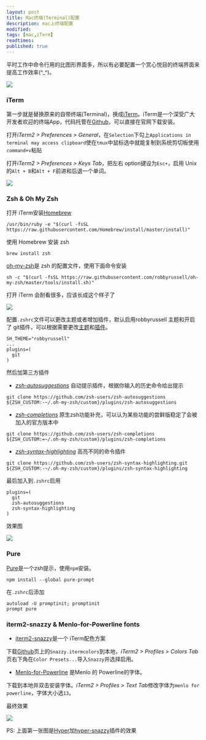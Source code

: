 ```yaml
---
layout: post
title: Mac终端(Terminal)配置
description: mac上终端配置
modified: 
tags: [mac,iTerm]
readtimes: 
published: true
---
```



平时工作中命令行用的比图形界面多，所以有必要配置一个赏心悦目的终端界面来提高工作效率(^_^)。

![](https://img.fythonfang.com/MacScreenShot%202018-07-20-5-35-35.png)

### iTerm
第一步就是替换原来的自带终端(Terminal)，换成[iTerm](https://www.iterm2.com/)。iTerm是一个深受广大开发者欢迎的终端App，代码托管在[Github](https://github.com/gnachman/iTerm2)，可以直接在官网下载安装。

打开*iTerm2 > Preferences > General*，在`Selection`下勾上`Applications in terminal may access clipboard`使在`tmux`中鼠标选中就能复制到系统剪切板使用`command+v`粘贴

打开*iTerm2 > Preferences > Keys Tab*，把左右 option键设为`Esc+`，启用 Unix 的`Alt + B`和`Alt + F`前进和后退一个单词。

![](https://img.fythonfang.com/ScreenShot-2018-07-20-%209-34-18.png)

### Zsh & Oh My Zsh

打开 iTerm安装[Homebrew](https://brew.sh/)

```shell
/usr/bin/ruby -e "$(curl -fsSL https://raw.githubusercontent.com/Homebrew/install/master/install)"
```

使用 Homebrew 安装 zsh

```shell
brew install zsh
```

[oh-my-zsh](https://github.com/robbyrussell/oh-my-zsh)是 zsh 的配置文件，使用下面命令安装

```shell
sh -c "$(curl -fsSL https://raw.githubusercontent.com/robbyrussell/oh-my-zsh/master/tools/install.sh)"
```

打开 iTerm 会耐看很多，应该长成这个样子了

![](https://img.fythonfang.com/MacScreenShot-2018-07-20-8-13.png)

配置`.zshrc`文件可以更改主题或者增加插件，默认启用robbyrussell 主题和开启了 git插件，可以根据需要更改[主题](https://github.com/robbyrussell/oh-my-zsh/wiki/Themes)和[插件](https://github.com/robbyrussell/oh-my-zsh/wiki/Plugins)。

```shell
SH_THEME="robbyrussell"
...
plugins=(
  git
)
```

然后加第三方插件

- [*zsh-autosuggestions*](https://github.com/zsh-users/zsh-autosuggestions) 自动提示插件，根据你输入的历史命令给出提示

```shell
git clone https://github.com/zsh-users/zsh-autosuggestions ${ZSH_CUSTOM:-~/.oh-my-zsh/custom}/plugins/zsh-autosuggestions
```

- [*zsh-completions*](https://github.com/zsh-users/zsh-completions) 原生zsh功能补充，可以认为某些功能的尝鲜版稳定了会被加入的官方版本中

```shell
git clone https://github.com/zsh-users/zsh-completions ${ZSH_CUSTOM:=~/.oh-my-zsh/custom}/plugins/zsh-completions
```

- [*zsh-syntax-highlighting*](https://github.com/zsh-users/zsh-syntax-highlighting) 高亮不同的命令插件

```shell
git clone https://github.com/zsh-users/zsh-syntax-highlighting.git ${ZSH_CUSTOM:-~/.oh-my-zsh/custom}/plugins/zsh-syntax-highlighting
```

最后加入到`.zshrc`启用

```shell
plugins=(
  git
  zsh-autosuggestions
  zsh-syntax-highlighting
)
```
效果图

![](https://img.fythonfang.com/ScreenShot%202018-07-20-8-47.png)

### Pure

[Pure](https://github.com/sindresorhus/pure)是一个zsh提示，使用`npm`安装。

```shell
npm install --global pure-prompt
```

在`.zshrc`后添加

```shell
autoload -U promptinit; promptinit
prompt pure
```

### iterm2-snazzy & Menlo-for-Powerline fonts
- [iterm2-snazzy](https://github.com/sindresorhus/iterm2-snazzy)是一个 iTerm配色方案

下载[Github](https://github.com/sindresorhus/iterm2-snazzy)页上的`Snazzy.itermcolors`到本地，*iTerm2 > Profiles > Colors Tab*页右下角在`Color Presets...`导入`Snazzy`并选择启用。

- [Menlo-for-Powerline](https://github.com/abertsch/Menlo-for-Powerline) 是Menlo 的 Powerline的字体。

下载到本地并双击安装字体。*iTerm2 > Profiles > Text Tab*修改字体为`menlo for powerline`，字体大小选`13`。

最终效果

![](https://img.fythonfang.com/ScreenShot-2018-07-20-9-25-43.png)

PS: 上面第一张图是[Hyper](https://hyper.is/)加[hyper-snazzy](https://github.com/sindresorhus/hyper-snazzy)插件的效果

